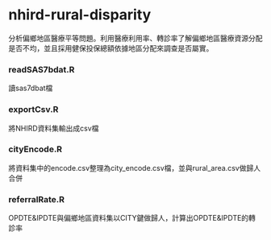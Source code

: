 # nhird-rural-disparity
分析偏鄉地區醫療平等問題。利用醫療利用率、轉診率了解偏鄉地區醫療資源分配是否不均，並且採用健保投保總額依據地區分配來調查是否屬實。

### readSAS7bdat.R
讀sas7dbat檔

### exportCsv.R
將NHIRD資料集輸出成csv檔

### cityEncode.R
將資料集中的encode.csv整理為city_encode.csv檔，並與rural_area.csv做歸人合併

### referralRate.R
OPDTE&IPDTE與偏鄉地區資料集以CITY鍵做歸人，計算出OPDTE&IPDTE的轉診率

